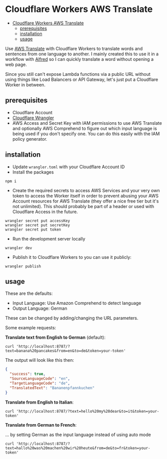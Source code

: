 # Cloudflare Workers AWS Translate

- [Cloudflare Workers AWS Translate](#cloudflare-workers-aws-translate)
  - [prerequisites](#prerequisites)
  - [installation](#installation)
  - [usage](#usage)

Use [AWS Translate](https://aws.amazon.com/translate/faqs/) with Cloudflare Workers to translate words and sentences from one language to another. I mainly created this to use it in a workflow with [Alfred](https://www.alfredapp.com) so I can quickly translate a word without opening a web page.

Since you still can't expose Lambda functions via a public URL without using things like Load Balancers or API Gateway, let's just put a Cloudflare Worker in between.

## prerequisites

- Cloudflare Account
- [Cloudflare Wrangler](https://developers.cloudflare.com/workers/cli-wrangler)
- AWS Access and Secret Key with IAM permissions to use AWS Translate and optionally AWS Comprehend to figure out which input language is being used if you don't specify one. You can do this easily with the IAM policy generator.

## installation

- Update `wrangler.toml` with your Cloudflare Account ID
- Install the packages

```shell
npm i
```

- Create the required secrets to access AWS Services and your very own token to access the Worker itself in order to prevent abusing your AWS Account resources for AWS Translate (they offer a nice free tier but it's not unlimited). This should probably be part of a header or used with Cloudflare Access in the future.

```
wrangler secret put accessKey
wrangler secret put secretKey
wrangler secret put token
```

- Run the development server locally

```
wrangler dev
```

- Publish it to Cloudflare Workers to you can use it publicly:

```
wrangler publish
```

## usage

These are the defaults:

- Input Language: Use Amazon Comprehend to detect language
- Output Language: German

These can be changed by adding/changing the URL parameters.

Some example requests:

**Translate text from English to German** (default):

```shell
curl 'http://localhost:8787/?text=banana%20pancakes&from=en&to=de&token=your-token'
```

The output will look like this then:

```json
{
  "success": true,
  "SourceLanguageCode": "en",
  "TargetLanguageCode": "de",
  "TranslatedText": "Bananenpfannkuchen"
}
```

**Translate from English to Italian**:

```shell
curl 'http://localhost:8787/?text=hello%20my%20dear&to=it&token=your-token'
```

**Translate from German to French**:

... by setting German as the input language instead of using auto mode

```shell
curl 'http://localhost:8787/?text=hallo%20was%20machen%20wir%20heute&from=de&to=fr&token=your-token'
```
